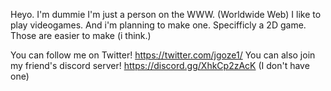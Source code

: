 Heyo. I'm dummie
I'm just a person on the WWW. (Worldwide Web)
I like to play videogames. And i'm planning to make one. Specifficly a 2D game. Those are easier to make (i think.)

You can follow me on Twitter! https://twitter.com/jgoze1/
You can also join my friend's discord server! https://discord.gg/XhkCp2zAcK (I don't have one)
